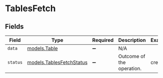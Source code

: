 # TablesFetch


## Fields

| Field                                                      | Type                                                       | Required                                                   | Description                                                | Example                                                    |
| ---------------------------------------------------------- | ---------------------------------------------------------- | ---------------------------------------------------------- | ---------------------------------------------------------- | ---------------------------------------------------------- |
| `data`                                                     | [models.Table](../models/table.md)                         | :heavy_minus_sign:                                         | N/A                                                        |                                                            |
| `status`                                                   | [models.TablesFetchStatus](../models/tablesfetchstatus.md) | :heavy_minus_sign:                                         | Outcome of the operation.                                  | created                                                    |